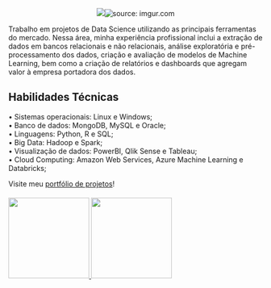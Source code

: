<p align = "center">
  <img src = href="https://imgur.com/DleoB7r"><img src="https://i.imgur.com/DleoB7r.png" title="source: imgur.com" /></a>
</p>

Trabalho em projetos de Data Science utilizando as principais ferramentas do mercado. 
Nessa área, minha experiência profissional inclui a extração de dados em bancos relacionais e não relacionais, análise exploratória e pré-processamento dos dados, criação e avaliação de modelos de Machine Learning, bem como a criação de relatórios e dashboards que agregam valor à empresa portadora dos dados.

## Habilidades Técnicas

• Sistemas operacionais: Linux e Windows; <br>
• Banco de dados: MongoDB, MySQL e Oracle; <br>
• Linguagens: Python, R e SQL; <br>
• Big Data: Hadoop e Spark; <br>
• Visualização de dados: PowerBI, Qlik Sense e Tableau; <br>
• Cloud Computing: Amazon Web Services, Azure Machine Learning e Databricks; <br>


Visite meu [portfólio de projetos](https://rafaelgfelippe.github.io/)!

####
 <div>
  <a href="https://github.com/rafaelgfelippe">
  <img height="160em" src="https://github-readme-stats.vercel.app/api?username=rafaelgfelippe&show_icons=true&theme=dracula&include_all_commits=true&count_private=true"/>
  <img height="160em" src="https://github-readme-stats.vercel.app/api/top-langs/?username=rafaelgfelippe&layout=compact&langs_count=7&theme=dracula"/>
 </div>

